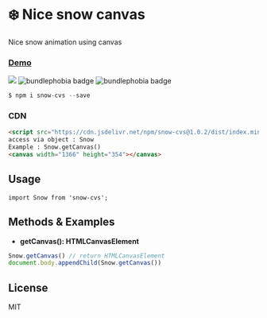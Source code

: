 # ❄️ Nice snow canvas  
Nice snow animation using canvas

### [Demo](https://snow-canvas.neocities.org)

[![](https://data.jsdelivr.com/v1/package/npm/snow-cvs/badge)](https://www.jsdelivr.com/package/npm/snow-cvs) ![bundlephobia badge](https://badgen.net/bundlephobia/min/snow-cvs) ![bundlephobia badge](https://badgen.net/bundlephobia/minzip/snow-cvs)


```js
$ npm i snow-cvs --save
```

### CDN
```html
<script src="https://cdn.jsdelivr.net/npm/snow-cvs@1.0.2/dist/index.min.js"></script>
access via object : Snow
Example : Snow.getCanvas()
<canvas width="1366" height="354"></canvas>
```

## Usage
```
import Snow from 'snow-cvs';
```

## Methods & Examples

- **getCanvas(): HTMLCanvasElement**    
```js
Snow.getCanvas() // return HTMLCanvasElement
document.body.appendChild(Snow.getCanvas())
```

## License
MIT